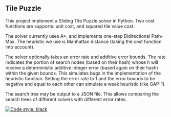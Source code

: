 Tile Puzzle
---

This project implement a Sliding Tile Puzzle solver in Python.
Two cost functions are supports: unit cost, and squared tile value cost.

The solver currently uses A*, and implements one-step Bidirectional Path-Max. 
The heuristic we use is Manhattan distance (taking the cost function into
account).

The solver optionally takes an error rate and additive error bounds.
The rate indicates the portion of search nodes (based on their hash)
whose h will receive a deterministic additive integer error
(based again on their hash) within the given bounds. This simulates bugs
in the implementation of the heuristic function. Setting the error rate to 1
and the error bounds to be negative and equal to each other can simulate a weak
heuristic (like GAP-1).

The search tree may be output to a JSON file. This allows comparing the search
trees of different solvers with different error rates. 

[![Code style: black](https://img.shields.io/badge/code%20style-black-000000.svg)](https://github.com/psf/black)
